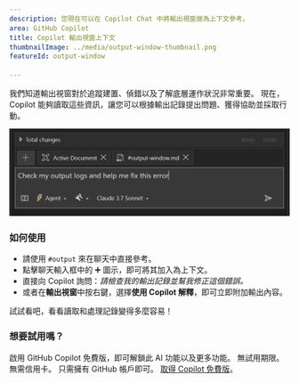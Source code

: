 ```yaml
---
description: 您現在可以在 Copilot Chat 中將輸出視窗做為上下文參考。
area: GitHub Copilot
title: Copilot 輸出視窗上下文
thumbnailImage: ../media/output-window-thumbnail.png
featureId: output-window

---
```



我們知道輸出視窗對於追蹤建置、偵錯以及了解底層運作狀況非常重要。 現在，Copilot 能夠讀取這些資訊，讓您可以根據輸出記錄提出問題、獲得協助並採取行動。

![輸出視窗](../media/output-window.png)

### 如何使用
- 請使用 `#output` 來在聊天中直接參考。
- 點擊聊天輸入框中的 ➕ 圖示，即可將其加入為上下文。
- 直接向 Copilot 詢問：*請檢查我的輸出記錄並幫我修正這個錯誤。*
- 或者在**輸出視窗**中按右鍵，選擇**使用 Copilot 解釋**，即可立即附加輸出內容。

試試看吧，看看讀取和處理記錄變得多麼容易！

### 想要試用嗎？
啟用 GitHub Copilot 免費版，即可解鎖此 AI 功能以及更多功能。
 無試用期限。 無需信用卡。 只需擁有 GitHub 帳戶即可。 [取得 Copilot 免費版](https://github.com/settings/copilot)。
